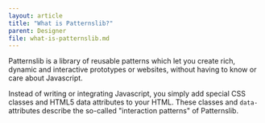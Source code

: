 ```yaml
---
layout: article
title: "What is Patternslib?"
parent: Designer
file: what-is-patternslib.md
---
```


Patternslib is a library of reusable patterns which let you create rich,
dynamic and interactive prototypes or websites, without having to know or care about Javascript.

Instead of writing or integrating Javascript, you simply add special CSS classes and HTML5 data attributes to your HTML.
These classes and `data-` attributes describe the so-called "interaction patterns" of Patternslib.
